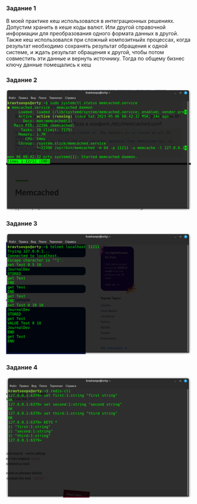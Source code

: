 ### Задание 1
В моей практике кеш использовался в интеграционных решениях. Допустим хранить в кеше коды валют. Или другой справочной информации для 
преобразования одного формата данных в другой. 
Также кеш использовался при сложный композитныйх процессах, когда результат необходимо сохранять результат обращения к одной системе, и ждать результат обращения к другой, чтобы потом совместить эти данные
и вернуть источнику. Тогда по общему бизнес ключу данные помещались к кеш


### Задание 2
![MEMCACHED](https://github.com/kravtsovpeter/netology-hw/blob/main/img/11_2_1.png)



### Задание 3
![TELNET](https://github.com/kravtsovpeter/netology-hw/blob/main/img/11_2_2.png)



### Задание 4
![REDIS](https://github.com/kravtsovpeter/netology-hw/blob/main/img/11_2_3.png)




